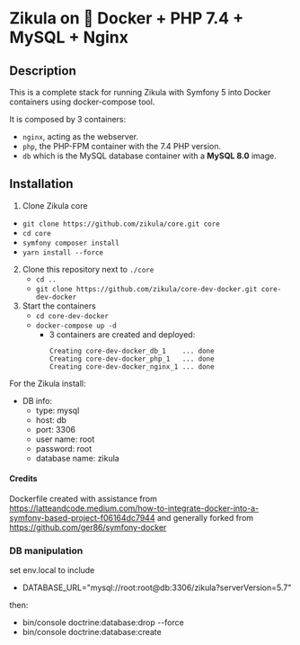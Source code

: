 # Zikula on 🐳 Docker + PHP 7.4 + MySQL + Nginx

## Description

This is a complete stack for running Zikula with Symfony 5 into Docker containers using docker-compose tool.

It is composed by 3 containers:

- `nginx`, acting as the webserver.
- `php`, the PHP-FPM container with the 7.4 PHP version.
- `db` which is the MySQL database container with a **MySQL 8.0** image.

## Installation

1. Clone Zikula core
 - `git clone https://github.com/zikula/core.git core`
 - `cd core`
 - `symfony composer install`
 - `yarn install --force`
2. Clone this repository next to `./core`
   - `cd ..`
   - `git clone https://github.com/zikula/core-dev-docker.git core-dev-docker`
3. Start the containers 
   - `cd core-dev-docker`
   - `docker-compose up -d`
      - 3 containers are created and deployed:
         ```
         Creating core-dev-docker_db_1    ... done
         Creating core-dev-docker_php_1   ... done
         Creating core-dev-docker_nginx_1 ... done
         ```

For the Zikula install:
 - DB info:
    - type: mysql
    - host: db
    - port: 3306
    - user name: root
    - password: root
    - database name: zikula

#### Credits
Dockerfile created with assistance from https://latteandcode.medium.com/how-to-integrate-docker-into-a-symfony-based-project-f06164dc7944
and generally forked from https://github.com/ger86/symfony-docker

### DB manipulation
set env.local to include
 - DATABASE_URL="mysql://root:root@db:3306/zikula?serverVersion=5.7"

then:
 - bin/console doctrine:database:drop --force
 - bin/console doctrine:database:create
